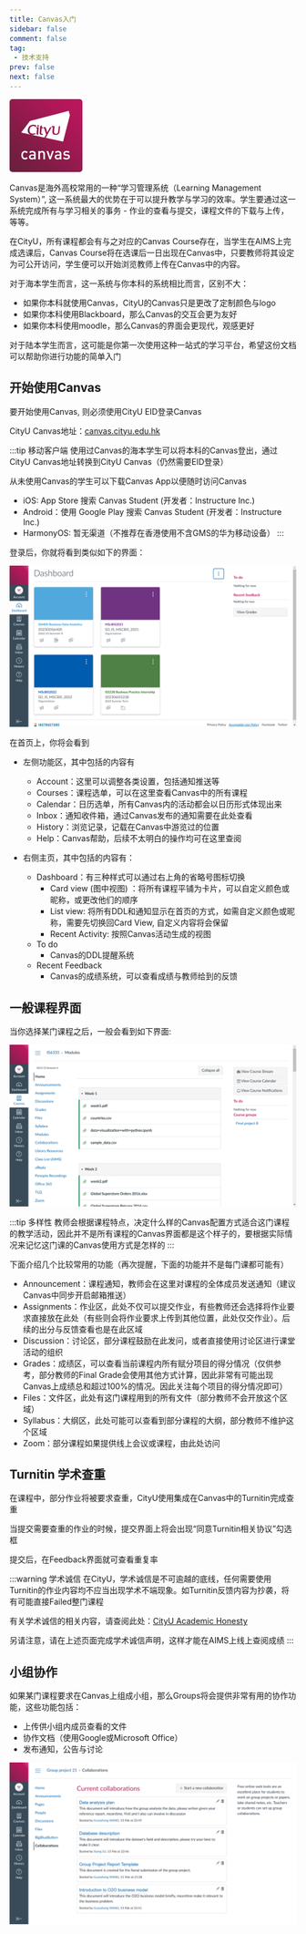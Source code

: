 ```yaml
---
title: Canvas入门
sidebar: false
comment: false
tag:
 - 技术支持
prev: false
next: false
---
```


![Canvas](/Canvas.png)

Canvas是海外高校常用的一种“学习管理系统（Learning Management System）”, 这一系统最大的优势在于可以提升教学与学习的效率。学生要通过这一系统完成所有与学习相关的事务 - 作业的查看与提交，课程文件的下载与上传，等等。

在CityU，所有课程都会有与之对应的Canvas Course存在，当学生在AIMS上完成选课后，Canvas Course将在选课后一日出现在Canvas中，只要教师将其设定为可公开访问，学生便可以开始浏览教师上传在Canvas中的内容。

对于海本学生而言，这一系统与你本科的系统相比而言，区别不大：

- 如果你本科就使用Canvas，CityU的Canvas只是更改了定制颜色与logo
- 如果你本科使用Blackboard，那么Canvas的交互会更为友好
- 如果你本科使用moodle，那么Canvas的界面会更现代，观感更好

对于陆本学生而言，这可能是你第一次使用这种一站式的学习平台，希望这份文档可以帮助你进行功能的简单入门

## 开始使用Canvas

要开始使用Canvas, 则必须使用CityU EID登录Canvas

CityU Canvas地址：[canvas.cityu.edu.hk]((https://canvas.cityu.edu.hk/))

:::tip 移动客户端
使用过Canvas的海本学生可以将本科的Canvas登出，通过CityU Canvas地址转换到CityU Canvas（仍然需要EID登录）

从未使用Canvas的学生可以下载Canvas App以便随时访问Canvas

- iOS: App Store 搜索 Canvas Student (开发者：Instructure Inc.)
- Android：使用 Google Play 搜索 Canvas Student (开发者：Instructure Inc.)
- HarmonyOS: 暂无渠道（不推荐在香港使用不含GMS的华为移动设备）
:::

登录后，你就将看到类似如下的界面：

![Canvas Homepage](/Canvas_1.png)

在首页上，你将会看到

- 左侧功能区，其中包括的内容有
  - Account：这里可以调整各类设置，包括通知推送等
  - Courses：课程选单，可以在这里查看Canvas中的所有课程
  - Calendar：日历选单，所有Canvas内的活动都会以日历形式体现出来
  - Inbox：通知收件箱，通过Canvas发布的通知需要在此处查看
  - History：浏览记录，记载在Canvas中游览过的位置
  - Help：Canvas帮助，后续不太明白的操作均可在这里查阅

- 右侧主页，其中包括的内容有：
  - Dashboard：有三种样式可以通过右上角的省略号图标切换
    - Card view (图中视图) ：将所有课程平铺为卡片，可以自定义颜色或昵称，或更改他们的顺序
    - List view: 将所有DDL和通知显示在首页的方式，如需自定义颜色或昵称，需要先切换回Card View, 自定义内容将会保留
    - Recent Activity: 按照Canvas活动生成的视图
  - To do
    - Canvas的DDL提醒系统
  - Recent Feedback
    - Canvas的成绩系统，可以查看成绩与教师给到的反馈

## 一般课程界面

当你选择某门课程之后，一般会看到如下界面:

![IS6335](/Canvas_2.png)

:::tip 多样性
教师会根据课程特点，决定什么样的Canvas配置方式适合这门课程的教学活动，因此并不是所有课程的Canvas界面都是这个样子的，要根据实际情况来记忆这门课的Canvas使用方式是怎样的
:::

下面介绍几个比较常用的功能（再次提醒，下面的功能并不是每门课都可能有）

- Announcement：课程通知，教师会在这里对课程的全体成员发送通知（建议Canvas中同步开启邮箱推送）
- Assignments：作业区，此处不仅可以提交作业，有些教师还会选择将作业要求直接放在此处（有些则会将作业要求上传到其他位置，此处仅交作业）。后续的出分与反馈查看也是在此区域
- Discussion：讨论区，部分课程鼓励在此发问，或者直接使用讨论区进行课堂活动的组织
- Grades：成绩区，可以查看当前课程内所有赋分项目的得分情况（仅供参考，部分教师的Final Grade会使用其他方式计算，因此非常有可能出现Canvas上成绩总和超过100%的情况。因此关注每个项目的得分情况即可）
- Files：文件区，此处有这门课程用到的所有文件（部分教师不会开放这个区域）
- Syllabus：大纲区，此处可能可以查看到部分课程的大纲，部分教师不维护这个区域
- Zoom：部分课程如果提供线上会议或课程，由此处访问

## Turnitin 学术查重

在课程中，部分作业将被要求查重，CityU使用集成在Canvas中的Turnitin完成查重

当提交需要查重的作业的时候，提交界面上将会出现“同意Turnitin相关协议”勾选框

提交后，在Feedback界面就可查看重复率

:::warning 学术诚信
在CityU，学术诚信是不可逾越的底线，任何需要使用Turnitin的作业内容均不应当出现学术不端现象。如Turnitin反馈内容为抄袭，将有可能直接Failed整门课程

有关学术诚信的相关内容，请查阅此处：[CityU Academic Honesty](https://www.cityu.edu.hk/ah/)

另请注意，请在上述页面完成学术诚信声明，这样才能在AIMS上线上查阅成绩
:::

## 小组协作

如果某门课程要求在Canvas上组成小组，那么Groups将会提供非常有用的协作功能，这些功能包括：

- 上传供小组内成员查看的文件
- 协作文档（使用Google或Microsoft Office）
- 发布通知，公告与讨论

![Groups](/Canvas_3.png)
